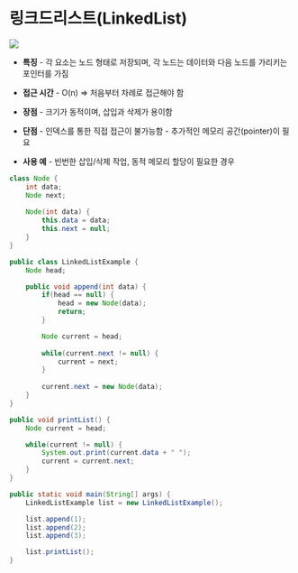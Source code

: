 # 링크드리스트(LinkedList)

![](https://i.imgur.com/SUhqWsC.png)


- **특징**
	\- 각 요소는 노드 형태로 저장되며, 각 노드는 데이터와 다음 노드를 가리키는 포인터를 가짐
	
- **접근 시간**
	\- O(n) => 처음부터 차례로 접근해야 함

- **장점**
	\- 크기가 동적이며, 삽입과 삭제가 용이함

- **단점**
	\- 인덱스를 통한 직접 접근이 불가능함
	\- 추가적인 메모리 공간(pointer)이 필요

- **사용 예**
	\- 빈번한 삽입/삭제 작업, 동적 메모리 할당이 필요한 경우

``` java
class Node {
	int data;
	Node next;
	
	Node(int data) {
		this.data = data;
		this.next = null;
	}
}

public class LinkedListExample {
	Node head;

	public void append(int data) {
		if(head == null) {
			head = new Node(data);
			return;
		}

		Node current = head;
		
		while(current.next != null) {
			current = next;
		}
		
		current.next = new Node(data);
	}
}

public void printList() {
	Node current = head;

	while(current != null) {
		System.out.print(current.data + " ");
		current = current.next;
	}
}

public static void main(String[] args) {
	LinkedListExample list = new LinkedListExample();

	list.append(1);
	list.append(2);
	list.append(3);

	list.printList();
}
```